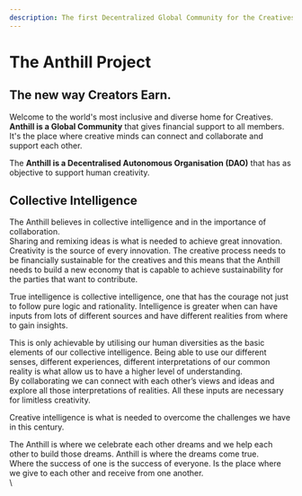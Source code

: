```yaml
---
description: The first Decentralized Global Community for the Creatives
---
```


# The Anthill Project

## **The new way Creators Earn.**&#x20;

Welcome to the world's most inclusive and diverse home for Creatives. **Anthill is a Global Community** that gives financial support to all members. It's the place where creative minds can connect and collaborate and support each other.&#x20;

The **Anthill is a Decentralised Autonomous Organisation (DAO)** that has as objective to support human creativity.

## **Collective Intelligence**

The Anthill believes in collective intelligence and in the importance of collaboration. \
Sharing and remixing ideas is what is needed to achieve great innovation. \
Creativity is the source of every innovation. The creative process needs to be financially sustainable for the creatives and this means that the Anthill needs to build a new economy that is capable to achieve sustainability for the parties that want to contribute.

True intelligence is collective intelligence, one that has the courage not just to follow pure logic and rationality. Intelligence is greater when can have inputs from lots of different sources and have different realities from where to gain insights.&#x20;

This is only achievable by utilising our human diversities as the basic elements of our collective intelligence. Being able to use our different senses, different experiences, different interpretations of our common reality is what allow us to have a higher level of understanding.\
By collaborating we can connect with each other’s views and ideas and explore all those interpretations of realities. All these inputs are necessary for limitless creativity.&#x20;

Creative intelligence is what is needed to overcome the challenges we have in this century.

The Anthill is where we celebrate each other dreams and we help each other to build those dreams. Anthill is where the dreams come true. \
Where the success of one is the success of everyone. Is the place where we give to each other and receive from one another.\
\
